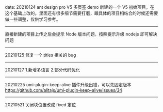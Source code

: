 date: 20210124 ant design pro V5 多页签 demo 新建的一个 V5 初始项目，在这个基础上改的，里面还有很多细节需要打磨，跟具体的项目相结合的时候还需要做一些调整，仅供学习参考。

---

直接新建的项目上传之后会提示 Node 版本问题，按照提示升级 nodejs 即可解决问题

---

20210125 修复一个 titles 相关的 bug

---

20210127 1.新增多语言 2.部分代码优化

---

20210225 umi-plugin-keep-alive 插件升级出错，可以先固定版本 https://github.com/alitajs/umi-plugin-keep-alive/issues/34

---

20210521 关闭块位置改成 fixed 定位
